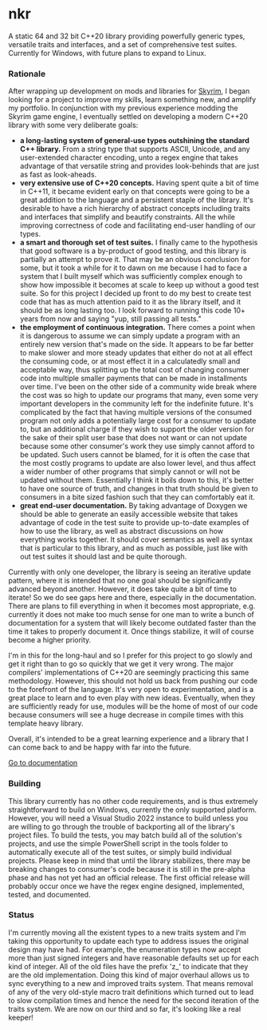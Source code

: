 # nkr
A static 64 and 32 bit C++20 library providing powerfully generic types, versatile traits and interfaces, and a set of comprehensive test suites. Currently for Windows, with future plans to expand to Linux.

### Rationale
After wrapping up development on mods and libraries for [Skyrim](https://www.nexusmods.com/skyrimspecialedition/users/myaccount?tab=files), I began looking for a project to improve my skills, learn something new, and amplify my portfolio. In conjunction with my previous experience modding the Skyrim game engine, I eventually settled on developing a modern C++20 library with some very deliberate goals:
- **a long-lasting system of general-use types outshining the standard C++ library.** From a string type that supports ASCII, Unicode, and any user-extended character encoding, unto a regex engine that takes advantage of that versatile string and provides look-behinds that are just as fast as look-aheads.
- **very extensive use of C++20 concepts.** Having spent quite a bit of time in C++11, it became evident early on that concepts were going to be a great addition to the language and a persistent staple of the library. It's desirable to have a rich hierarchy of abstract concepts including traits and interfaces that simplify and beautify constraints. All the while improving correctness of code and facilitating end-user handling of our types.
- **a smart and thorough set of test suites.** I finally came to the hypothesis that good software is a by-product of good testing, and this library is partially an attempt to prove it. That may be an obvious conclusion for some, but it took a while for it to dawn on me because I had to face a system that I built myself which was sufficiently complex enough to show how impossible it becomes at scale to keep up without a good test suite. So for this project I decided up front to do my best to create test code that has as much attention paid to it as the library itself, and it should be as long lasting too. I look forward to running this code 10+ years from now and saying "yup, still passing all tests."
- **the employment of continuous integration.** There comes a point when it is dangerous to assume we can simply update a program with an entirely new version that's made on the side. It appears to be far better to make slower and more steady updates that either do not at all effect the consuming code, or at most effect it in a calculatedly small and acceptable way, thus splitting up the total cost of changing consumer code into multiple smaller payments that can be made in installments over time. I've been on the other side of a community wide break where the cost was so high to update our programs that many, even some very important developers in the community left for the indefinite future. It's complicated by the fact that having multiple versions of the consumed program not only adds a potentially large cost for a consumer to update to, but an additional charge if they wish to support the older version for the sake of their split user base that does not want or can not update because some other consumer's work they use simply cannot afford to be updated. Such users cannot be blamed, for it is often the case that the most costly programs to update are also lower level, and thus affect a wider number of other programs that simply cannot or will not be updated without them. Essentially I think it boils down to this, it's better to have one source of truth, and changes in that truth should be given to consumers in a bite sized fashion such that they can comfortably eat it.
- **great end-user documentation.** By taking advantage of Doxygen we should be able to generate an easily accessible website that takes advantage of code in the test suite to provide up-to-date examples of how to use the library, as well as abstract discussions on how everything works together. It should cover semantics as well as syntax that is particular to this library, and as much as possible, just like with out test suites it should last and be quite thorough.

Currently with only one developer, the library is seeing an iterative update pattern, where it is intended that no one goal should be significantly advanced beyond another. However, it does take quite a bit of time to iterate! So we do see gaps here and there, especially in the documentation. There are plans to fill everything in when it becomes most appropriate, e.g. currently it does not make too much sense for one man to write a bunch of documentation for a system that will likely become outdated faster than the time it takes to properly document it. Once things stabilize, it will of course become a higher priority.

I'm in this for the long-haul and so I prefer for this project to go slowly and get it right than to go so quickly that we get it very wrong. The major compilers' implementations of C++20 are seemingly practicing this same methodology. However, this should not hold us back from pushing our code to the forefront of the language. It's very open to experimentation, and is a great place to learn and to even play with new ideas. Eventually, when they are sufficiently ready for use, modules will be the home of most of our code because consumers will see a huge decrease in compile times with this template heavy library.

Overall, it's intended to be a great learning experience and a library that I can come back to and be happy with far into the future.

[Go to documentation](https://r-neal-kelly.github.io/nkr_docs)

### Building
This library currently has no other code requirements, and is thus extremely straightforward to build on Windows, currently the only supported platform. However, you will need a Visual Studio 2022 instance to build unless you are willing to go through the trouble of backporting all of the library's project files. To build the tests, you may batch build all of the solution's projects, and use the simple PowerShell script in the tools folder to automatically execute all of the test suites, or simply build individual projects. Please keep in mind that until the library stabilizes, there may be breaking changes to consumer's code because it is still in the pre-alpha phase and has not yet had an official release. The first official release will probably occur once we have the regex engine designed, implemented, tested, and documented.

### Status
I'm currently moving all the existent types to a new traits system and I'm taking this opportunity to update each type to address issues the original design may have had. For example, the enumeration types now accept more than just signed integers and have reasonable defaults set up for each kind of integer. All of the old files have the prefix 'z_' to indicate that they are the old implementation. Doing this kind of major overhaul allows us to sync everything to a new and improved traits system. That means removal of any of the very old-style macro trait definitions which turned out to lead to slow compilation times and hence the need for the second iteration of the traits system. We are now on our third and so far, it's looking like a real keeper!
